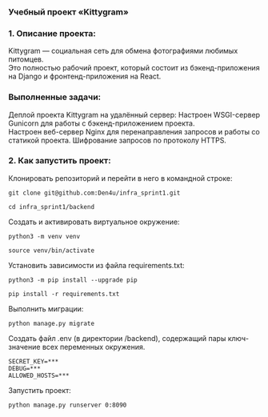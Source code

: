 ### Учебный проект «Kittygram»

### 1. Описание проекта:
Kittygram — социальная сеть для обмена фотографиями любимых питомцев.<br /> Это полностью рабочий проект, который состоит из бэкенд-приложения на Django и фронтенд-приложения на React.

### Выполненные задачи:
Деплой проекта Kittygram на удалённый сервер:
Настроен WSGI-сервер Gunicorn для работы с бэкенд-приложением проекта. <br />
Настроен веб-сервер Nginx для перенаправления запросов и работы со статикой проекта.
Шифрование запросов по протоколу HTTPS.

### 2. Как запустить проект:

Клонировать репозиторий и перейти в него в командной строке:

```
git clone git@github.com:Den4u/infra_sprint1.git
```

```
cd infra_sprint1/backend
```

Cоздать и активировать виртуальное окружение:

```
python3 -m venv venv
```

```
source venv/bin/activate
```

Установить зависимости из файла requirements.txt:

```
python3 -m pip install --upgrade pip
```

```
pip install -r requirements.txt
```

Выполнить миграции:

```
python manage.py migrate
```

Cоздать файл .env (в директории /backend), содержащий пары ключ-значение всех переменных окружения.

```
SECRET_KEY=***
DEBUG=***
ALLOWED_HOSTS=***
```

Запустить проект:

```
python manage.py runserver 0:8090
```
